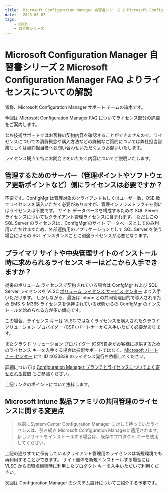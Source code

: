 ```yaml
---
title:  Microsoft Configuration Manager 自習書シリーズ 2 Microsoft Configuration Manager FAQ
date:   2023-06-07
tags:
    - MECM
    - 自習書シリーズ
---
```

# Microsoft Configuration Manager 自習書シリーズ 2 Microsoft Configuration Manager FAQ よりライセンスについての解説

皆様、Microsoft Configuration Manager サポート チームの箱木です。

今回は [Microsoft Configuration Manager FAQ](https://learn.microsoft.com/ja-jp/mem/configmgr/core/understand/configuration-manager-faq) についてライセンス部分の詳細をご案内します。

なお技術サポートではお客様の契約内容を確認することができませんので、ライセンスについての消費概念や購入方法などの詳細なご質問については弊社担当営業もしくは契約担当者へお問い合わせいただくようお願いいたします。

ライセンス観点で特にお問合せをいただく内容についてご説明いたします。

## 管理するためのサーバー（管理ポイントやソフトウェア更新ポイントなど）側にライセンスは必要ですか？

不要です。ConfigMgr は管理対象のクライアントもしくはユーザー数、OSE 数でライセンスを購入いただく必要がありますが、管理インフラストラクチャ側にはライセンスは不要です。
サイト データベースを構成するための SQL Server ライセンスについてもクライアント管理ライセンスに含まれます。
ただしこの SQL Server のライセンスは、ConfigMgr のサイト データベースとしてのみ利用いただけますため、外部連携用のアプリケーションとして SQL Server を使う場合にはその SQL インスタンスごとに別途ライセンスが必要となります。

## プライマリ サイトや中央管理サイトのインストール時に求められるライセンス キーはどこから入手できますか？

従来のボリューム ライセンスで契約されている場合は ConfgMgr および SQL Server ライセンスを VLSC [ボリューム ライセンス サービス センター](https://www.microsoft.com/licensing/servicecenter/default.aspx) より入手いただけます。
しかしながら、最近は Intune との共同管理目的で導入されるため EMS や M365 ライセンスを保持されている状態からの ConfigMgr のインストールを始められる方が多い傾向です。

この場合、ライセンス キーは VLSC ではなくライセンスを購入されたクラウド ソリューション プロバイダー (CSP) パートナーから入手いただく必要があります。

またクラウド ソリューション プロバイダー (CSP)自身がお客様に提供するためのライセンス キーを入手する場合は技術サポートではなく、[Microsoft パートナー センター](https://partner.microsoft.com/ja-JP/support/?stage=1) にて ID 4033838 のライセンス発行を依頼してください。

詳細については [Configuration Manager ブランチとライセンスについてよく寄せられる質問](https://learn.microsoft.com/ja-jp/mem/configmgr/core/understand/product-and-licensing-faq) もご参照ください。

上記リンクのポイントについて抜粋します。

## Microsoft Intune 製品ファミリの共同管理のライセンスに関する変更点

>以前にSystem Center Configuration Manager に対して持っていたライセンスは、引き続き Microsoft Configuration Managerに適用されます。 新しいサイトをインストールする場合は、既存のプロダクト キーを使用してください。

上記の通りすでに保有しているクライアント管理用のライセンスは新規環境でも再利用することができます。
サイト自体を新規インストールする場合には VLSC から旧環境構築時に利用したプロダクト キーを入手いただいて利用ください。

次回は Configuration Manager のシステム設計についてご紹介する予定です。
